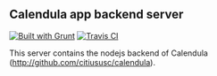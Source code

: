 ## Calendula app backend server ##

[![Built with Grunt](https://cdn.gruntjs.com/builtwith.png)](http://gruntjs.com/)
[![Travis CI](https://travis-ci.org/citiususc/calendula-backend.svg?branch=master)](https://travis-ci.org/citiususc/calendula-backend)

This server contains the nodejs backend of Calendula (http://github.com/citiususc/calendula).
